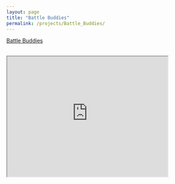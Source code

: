 ```yaml
---
layout: page
title: "Battle Buddies"
permalink: /projects/Battle_Buddies/
---
```


<html>
  <head>
    <meta charset="utf-8">
    <meta http-equiv="X-UA-Compatible" content="IE=edge">
    <meta name="description" content="">
    <meta name="viewport" content="width=device-width, initial-scale=1">
    <link rel="stylesheet" href="../../styles.css">
  </head>

 <a href="https://github.com/bryanlubay/Jim-Saves-The-City">Battle Buddies</a><br><br>

<iframe width="420" height="315"
src="https://www.youtube.com/embed/s3hwH7O5Z_c">
</iframe>

</html>